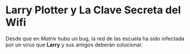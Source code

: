 # Larry Plotter y La Clave Secreta del Wifi

Desde que en *Matrix* hubo un bug, la red de las escuela ha sido 
infectada por un virus que **Larry** y sus amigos deberán solucionar.
